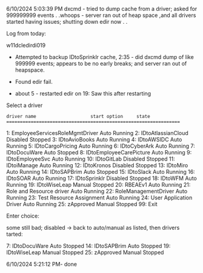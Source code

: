 6/10/2024 5:03:39 PM
dxcmd - tried to dump cache from a driver; asked for 999999999 events . .whoops - server ran out of heap space ,and all drivers started having issues; shutting down edir now . .

Log from today:

w11dcledirdi019
 - Attempted to backup IDtoSprinklr cache, 2:35 - did dxcmd dump of like 999999 events; appears to be no early breaks; and server ran out of heapspace.
 - Found edir fail.
 
- about 5 - restarted edir on 19: Saw this after restarting

Select a driver

    driver name                    start option     state
    ================================================================
 1: EmployeeServicesRoleMgmtDriver Auto             Running
 2: IDtoAtlassianCloud             Disabled         Stopped
 3: IDtoAvioBooks                  Auto             Running
 4: IDtoAWSIDC                     Auto             Running
 5: IDtoCargoPricing               Auto             Running
 6: IDtoCyberArk                   Auto             Running
 7: IDtoDocuWare                   Auto             Stopped
 8: IDtoEmployeeCarePicture        Auto             Running
 9: IDtoEmployeeSvc                Auto             Running
10: IDtoGitLab                     Disabled         Stopped
11: IDtoiManage                    Auto             Running
12: IDtoKronos                     Disabled         Stopped
13: IDtoMiro                       Auto             Running
14: IDtoSAPBrim                    Auto             Stopped
15: IDtoSlack                      Auto             Running
16: IDtoSOAR                       Auto             Running
17: IDtoSprinklr                   Disabled         Stopped
18: IDtoWFM                        Auto             Running
19: IDtoWiseLeap                   Manual           Stopped
20: RBEAEv1                        Auto             Running
21: Role and Resource driver       Auto             Running
22: RoleManagementDriver           Auto             Running
23: Test Resource Assignment       Auto             Running
24: User Application Driver        Auto             Running
25: zApproved                      Manual           Stopped
99: Exit

Enter choice:

some still bad; disabled -> back to auto/manual as listed, then drivers tarted:


 7: IDtoDocuWare                   Auto             Stopped
14: IDtoSAPBrim                    Auto             Stopped
19: IDtoWiseLeap                   Manual           Stopped
25: zApproved                      Manual           Stopped


6/10/2024 5:21:12 PM- done